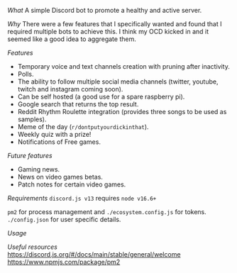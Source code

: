 *What*
A simple Discord bot to promote a healthy and active server.

*Why*
There were a few features that I specifically wanted and found that I required multiple bots to achieve this. I think my OCD kicked in and it seemed like a good idea to aggregate them.

*Features*
- Temporary voice and text channels creation with pruning after inactivity.
- Polls.
- The ability to follow multiple social media channels (twitter, youtube, twitch and instagram coming soon).
- Can be self hosted (a good use for a spare raspberry pi).
- Google search that returns the top result.
- Reddit Rhythm Roulette integration (provides three songs to be used as samples).
- Meme of the day (`r/dontputyourdickinthat`).
- Weekly quiz with a prize!
- Notifications of Free games.

*Future features*
- Gaming news.
- News on video games betas.
- Patch notes for certain video games.

*Requirements*
`discord.js v13` requires `node v16.6+`

`pm2` for process management and `./ecosystem.config.js` for tokens.
`./config.json` for user specific details.

*Usage*

*Useful resources*
https://discord.js.org/#/docs/main/stable/general/welcome
https://www.npmjs.com/package/pm2
